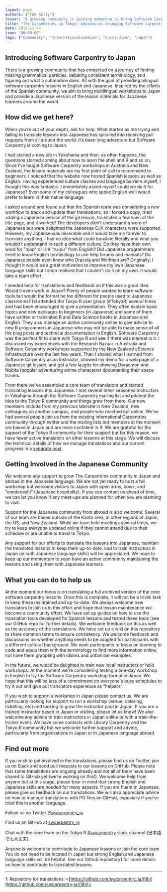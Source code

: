 ```yaml
---
layout: page
authors: ["Tom Kelly"] 
teaser: "A growing community is gaining momentum to bring Software Carpentry to Japan"
title: "The Carpentries in Tōkyō: Adventures bringing Software Carpentry to Japan"
date: 2019-11-04 
time: "00:00:00" 
tags: ["Community", "Internationalisation", "Curriculum", "Japan"]
---
```


## Introducing Software Carpentry to Japan

There is a growing community that has embarked on a journey of finding missing grammatical particles, debating consistent 
terminology, and figuring out what a submodule does. All with the goal of providing bilingual software carpentry lessons in 
English and Japanese. Inspired by the efforts of the Spanish community, we aim to bring multilingual workshops to Japan and 
provide a Japanese version of the lesson materials for Japanese learners around the world.

## How did we get here?

When you’re out of your depth, ask for help. What started as me trying and failing to translate lessons into Japanese has 
spiralled into receiving pull requests from all around the world. It’s been long adventure but Software Carpentry is coming to 
Japan.

I had started a new job in Yokohama and then, as often happens, the questions started coming about how to learn the shell and R 
and so on. Since I’ve taught Software Carpentry workshops in Australia and New Zealand, the lesson materials are my first point 
of call to recommend to beginners. I noticed that the website now hosted Spanish lessons as well as English. Having experienced 
culture clashes and language barriers myself, I thought this was fantastic. I immediately asked myself could we do it for 
Japanese? Even some of my colleagues who spoke English well would prefer to learn in their native language.

I asked around and found out that the Spanish team was considering a new workflow to track and update their translations, so I 
forked a copy, tried adding a Japanese version of the git lesson, translated a few lines of the title page, and it worked! The 
developers didn’t understand a word of Japanese but were delighted the Japanese CJK characters were supported. However, my 
Japanse was miserable and it would take me forever to translate anything. I had no idea what could translate literally and what 
you wouldn’t understand in such a different culture. Do they have their own word for "loop" or is it “ru-pu" from English? Did 
Japanese programmers need to know English terminology to use help forums and manuals? Do Japanese people even know who Dracula 
and Wolfman are? Originally, I thought it would be a great motivation to improve my own Japanese language skills but I soon 
realised that I couldn't do it on my own. It would take a team effort.

I needed help for translations and feedback on if this was a good idea. Would it even work in Japan? Plenty of people wanted to 
learn software tools but would the format be too different for people used to Japanese classrooms? I’d attended the Tokyo R 
user group (\#TokyoR) several times and had been encouraged to give a presentation. They often explain basic topics and new 
packages to beginners (in Japanese) and some of them have written or translated R and Data Science books in Japanese and 
English. They also manage an active community online to give advice to new R programmers in Japanese who may not be able to 
make sense of all the blog posts and technical documentation in English. Software Carpentry was the perfect fit to share with 
Tokyo R and see if there was interest in it. I discussed my experiences with the Research Bazaar in Australia and Software 
Carpentry workshops supported by the New Zealand eScience Infrastructure over the last few years. Then I shared what I learned 
from Software Carpentry as an Instructor, showed my demo for a web page of a Japanese git lesson, and got a few laughs for 
showing Doraemon and Nobita (popular adventuring anime characters) documenting their space travels.

From there we've assembled a core team of translators and started translating lessons into Japanese. I met several other 
seasoned instructors in Yokohama through the Software Carpentry mailing list and pitched the idea to the Tokyo R community and 
things grew from there. Our new members include from my previous labmate in New Zealand, new colleagues on another campus, and 
people who reached out online. We've had several people join us from the existing international Carpentries community through 
twitter and the mailing lists but members at the moment are based in Japan and are more confident in R. We are grateful for the 
support of the Tokyo R community for their support but for this reason, we have fewer active translators on other lessons at 
this stage. We will discuss the technical details of how we manage translations and our current progress in a [separate 
post](2019-11-04-translations-in-japanese).

## Getting Involved in the Japanese Community

We welcome any support to grow The Carpentries community in Japan and abroad in the Japanese language. We are not yet ready to 
host a full workshop but welcome visitors to Japan with open arms, bows, and “omotenashi” (Japanese hospitality). If you can 
contact us ahead of time, we can let you know if any meet-ups are planned for when you are planning to visit.

Support for the Japanese community from abroad is also welcome. Several of our team are based outside of the Kanto area, in 
other regions of Japan, the US, and New Zealand. While we have held meetings several times, we try to keep everyone updated 
online if they cannot attend due to their schedule or are unable to travel to Tokyo.

Any support for our efforts to translate the lessons into Japanese, maintain the translated lessons to keep them up-to-date, 
and to train instructors in Japan (or with Japanese language skills) will be appreciated. We hope to keep up our momentum to 
soon have an active community maintaining the lessons and using them with Japanese learners.

## What you can do to help us

At the moment our focus is on translating a full archived version of the core software carpentry lessons. Once this is 
complete, it will not be a trivial task to keep these maintained and up-to-date. We always welcome new translators to join us 
in this effort and hope that lesson maintenance will become a community effort. We have set up guides on how to use the 
translation tools developed for Spanish lessons and tested these tools (see our GitHub repo for further details). We welcome 
feedback on this as well as the accuracy of the translations. We have set up a wiki on this repository to share common terms to 
ensure consistency. We welcome feedback and discussions on whether anything needs to be adapted for participants with a 
different cultural background. We want participants to focus on learning to code and equip them with the terminology to find 
more information online, not have them grappling with idioms and unfamiliar examples.

In the future, we would be delighted to train new local instructors or hold workshops. At the moment we're considering testing 
a one-day workshop in English to try the Software Carpentry workshop format in Japan. We hope that this will be less of a 
commitment on everyone's busy schedules to try it out and give out translators experience as "helpers".

If you wish to support a workshop in Japan please contact us. We are particularly looking for support to run a workshop (venue, 
catering, ticketing, etc) and looking to grow the instructor pool in Japan. If you are a trained instructor based in Japan or 
visiting, please let us know! We also welcome any advice to train instructors in Japan online or with a train-the-trainer 
event. We have some contacts with Library Carpentry and the Tokyo.R community but we welcome further support and advice, 
particularly from organisations in Japan or in Japanese language abroad.

## Find out more

If you wish to get involved in the translations, please find us on Twitter, join us on Slack and send pull requests to our 
lessons on GitHub. Please note that some translations are ongoing already and not all of them have been shared to GitHub yet 
(we’re working on this!). We welcome help from anyone but at this stage, please bear in mind that strong English and Japanese 
skills are needed for many aspects. If you are fluent in Japanese, please give us feedback on our translations. We will also 
appreciate advice on how to manage translations with PO files on GitHub, especially if you’ve tried this in another language.

Follow us on Twitter [@swcarpentry_ja](twitter.com/swcarpentry_ja)<br>

Find us on GitHub at [swcarpentry_ja](https://github.com/swcarpentry-ja)<br>

Chat with the core team on the Tokyo.R [#swcarpentry](https://r-wakalang.herokuapp.com/) slack channel (日本語でも大丈夫).

Anyone is welcome to contribute to Japanese lessons or join the core team. You do not need to be located in Japan but strong English and Japanese language skills will be helpful. See our Github repository1 for more details on how to contribute to translated lessons.

---
<a name="i18n">1</a>: Repository for translations: <[https://github.com/swcarpentry_ja/i18n](https://github.com/swcarpentry-ja/i18n)><br>




